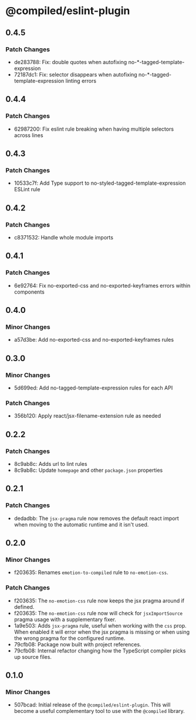 # @compiled/eslint-plugin

## 0.4.5

### Patch Changes

- de283788: Fix: double quotes when autofixing no-\*-tagged-template-expression
- 72187dc1: Fix: selector disappears when autofixing no-\*-tagged-template-expression linting errors

## 0.4.4

### Patch Changes

- 62987200: Fix eslint rule breaking when having multiple selectors across lines

## 0.4.3

### Patch Changes

- 10533c7f: Add Type support to no-styled-tagged-template-expression ESLint rule

## 0.4.2

### Patch Changes

- c8371532: Handle whole module imports

## 0.4.1

### Patch Changes

- 6e92764: Fix no-exported-css and no-exported-keyframes errors within components

## 0.4.0

### Minor Changes

- a57d3be: Add no-exported-css and no-exported-keyframes rules

## 0.3.0

### Minor Changes

- 5d699ed: Add no-tagged-template-expression rules for each API

### Patch Changes

- 356b120: Apply react/jsx-filename-extension rule as needed

## 0.2.2

### Patch Changes

- 8c9ab8c: Adds url to lint rules
- 8c9ab8c: Update `homepage` and other `package.json` properties

## 0.2.1

### Patch Changes

- dedadbb: The `jsx-pragma` rule now removes the default react import when moving to the automatic runtime and it isn't used.

## 0.2.0

### Minor Changes

- f203635: Renames `emotion-to-compiled` rule to `no-emotion-css`.

### Patch Changes

- f203635: The `no-emotion-css` rule now keeps the jsx pragma around if defined.
- f203635: The `no-emotion-css` rule now will check for `jsxImportSource` pragma usage with a supplementary fixer.
- 1a9e503: Adds `jsx-pragma` rule,
  useful when working with the `css` prop.
  When enabled it will error when the jsx pragma is missing or when using the wrong pragma for the configured runtime.
- 79cfb08: Package now built with project references.
- 79cfb08: Internal refactor changing how the TypeScript compiler picks up source files.

## 0.1.0

### Minor Changes

- 507bcad: Initial release of the `@compiled/eslint-plugin`. This will become a useful complementary tool to use with the `@compiled` library.
